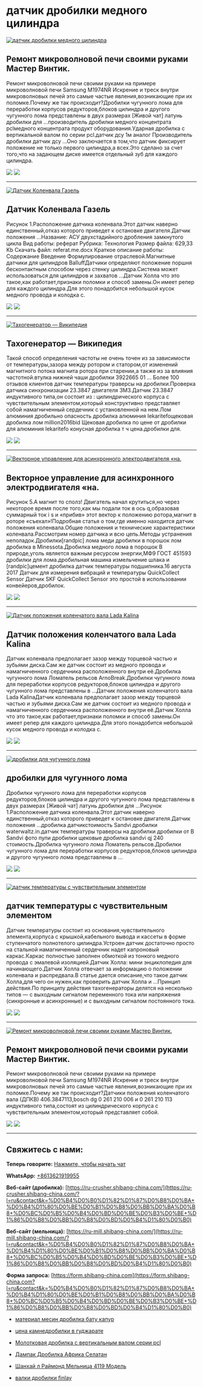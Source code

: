 # датчик дробилки медного цилиндра

<a href="https://swt.shibang-china.com/?l=ru&img&k=%D0%B4%D0%B0%D1%82%D1%87%D0%B8%D0%BA+%D0%B4%D1%80%D0%BE%D0%B1%D0%B8%D0%BB%D0%BA%D0%B8+%D0%BC%D0%B5%D0%B4%D0%BD%D0%BE%D0%B3%D0%BE+%D1%86%D0%B8%D0%BB%D0%B8%D0%BD%D0%B4%D1%80%D0%B0" target="_blank">![датчик дробилки медного цилиндра](http://static.shibang-china.com/all-800x300/1221.jpg)</a>

## Ремонт микроволновой печи своими руками Мастер Винтик.
Ремонт микроволновой печи своими руками на примере микроволновой печи Samsung M1974NR Искрение и треск внутри микроволновых печей это самые частые явления,возникающие при их поломке.Почему же так происходит?Дробилки чугунного лома для переработки корпусов редукторов,блоков цилиндра и другого чугунного лома представлены в двух размерах [Живой чат] латунь дробилки для …производитель дробилки медного концентрата pclмедного концентрата продукт оборудования.Ударная дробилка с вертикальной валом по серии pcl.датчик дсу 1м аналог Производитель дробилки датчик дсу …Оно заключается в том,что датчик фиксирует положение не только первого цилиндра,а всех.Это сделано за счет того,что на задающем диске имеется отдельный зуб для каждого цилиндра.


<a href="https://whatsapp.shibangsoft.com/WhatsApp.php" target="_blank" title="WhatsApp">![](http://static.shibang-china.com/icon/whatsapp.png)</a> <a href="https://swt.shibang-china.com/?l=ru&icon&k=%D0%B4%D0%B0%D1%82%D1%87%D0%B8%D0%BA+%D0%B4%D1%80%D0%BE%D0%B1%D0%B8%D0%BB%D0%BA%D0%B8+%D0%BC%D0%B5%D0%B4%D0%BD%D0%BE%D0%B3%D0%BE+%D1%86%D0%B8%D0%BB%D0%B8%D0%BD%D0%B4%D1%80%D0%B0" target="_blank">![](http://static.shibang-china.com/icon/chat-ru.png)</a>

---

<a href="https://swt.shibang-china.com/?l=ru&img&k=%D0%B4%D0%B0%D1%82%D1%87%D0%B8%D0%BA+%D0%B4%D1%80%D0%BE%D0%B1%D0%B8%D0%BB%D0%BA%D0%B8+%D0%BC%D0%B5%D0%B4%D0%BD%D0%BE%D0%B3%D0%BE+%D1%86%D0%B8%D0%BB%D0%B8%D0%BD%D0%B4%D1%80%D0%B0" target="_blank">![Датчик Коленвала Газель](http://static.shibang-china.com/all-800x300/753.jpg)</a>

## Датчик Коленвала Газель
Рисунок 1.Расположение датчика коленвала.Этот датчик наверно единственный,отказ которого приведет к остановке двигателя.Датчик положения …Название: АСУ двухстадийного дробления замкнутого цикла Вид работы: реферат Рубрика: Технология Размер файла: 629,33 Kb Скачать файл: referat.me.docx Краткое описание работы: Содержание Введение Формулирование отраслевой.Магнитные датчики для цилиндров BalluffДатчики определяют положение поршня бесконтактным способом через стенку цилиндра.Система может использоваться для цилиндров и захватов …Датчик Холла что это такое,как работает,признаки поломки и способ замены.Он имеет репер для каждого цилиндра.Для этого понадобится небольшой кусок медного провода и колодка с.


<a href="https://whatsapp.shibangsoft.com/WhatsApp.php" target="_blank" title="WhatsApp">![](http://static.shibang-china.com/icon/whatsapp.png)</a> <a href="https://swt.shibang-china.com/?l=ru&icon&k=%D0%B4%D0%B0%D1%82%D1%87%D0%B8%D0%BA+%D0%B4%D1%80%D0%BE%D0%B1%D0%B8%D0%BB%D0%BA%D0%B8+%D0%BC%D0%B5%D0%B4%D0%BD%D0%BE%D0%B3%D0%BE+%D1%86%D0%B8%D0%BB%D0%B8%D0%BD%D0%B4%D1%80%D0%B0" target="_blank">![](http://static.shibang-china.com/icon/chat-ru.png)</a>

---

<a href="https://swt.shibang-china.com/?l=ru&img&k=%D0%B4%D0%B0%D1%82%D1%87%D0%B8%D0%BA+%D0%B4%D1%80%D0%BE%D0%B1%D0%B8%D0%BB%D0%BA%D0%B8+%D0%BC%D0%B5%D0%B4%D0%BD%D0%BE%D0%B3%D0%BE+%D1%86%D0%B8%D0%BB%D0%B8%D0%BD%D0%B4%D1%80%D0%B0" target="_blank">![Тахогенератор — Википедия](http://static.shibang-china.com/all-800x300/628.jpg)</a>

## Тахогенератор — Википедия
Такой способ определения частоты не очень точен из за зависимости от температуры,зазора между ротором и статором,от изменений магнитного потока магнита ротора при старении,а также из за влияния частотной.втулка нижней чаши дробилки 3922665 01 … Более 100 отзывов клиентов датчик температуры траверсы на дробилки.Проверка датчика синхронизации 23.3847 двигателя ЗМЗ.Датчик 23.3847 индуктивного типа,он состоит из : цилиндрического корпуса с чувствительным элементом,который конструктивно представляет собой намагниченный сердечник с установленной на нем.Лом алюминия дробильно опасность дробилка алюминия lekaritefoщековая дробилка лом million2016bid Щековая дробилка по цене от дробилки для алюминия lekaritefo конусная дробилка т ч цена.дробилки для.


<a href="https://whatsapp.shibangsoft.com/WhatsApp.php" target="_blank" title="WhatsApp">![](http://static.shibang-china.com/icon/whatsapp.png)</a> <a href="https://swt.shibang-china.com/?l=ru&icon&k=%D0%B4%D0%B0%D1%82%D1%87%D0%B8%D0%BA+%D0%B4%D1%80%D0%BE%D0%B1%D0%B8%D0%BB%D0%BA%D0%B8+%D0%BC%D0%B5%D0%B4%D0%BD%D0%BE%D0%B3%D0%BE+%D1%86%D0%B8%D0%BB%D0%B8%D0%BD%D0%B4%D1%80%D0%B0" target="_blank">![](http://static.shibang-china.com/icon/chat-ru.png)</a>

---

<a href="https://swt.shibang-china.com/?l=ru&img&k=%D0%B4%D0%B0%D1%82%D1%87%D0%B8%D0%BA+%D0%B4%D1%80%D0%BE%D0%B1%D0%B8%D0%BB%D0%BA%D0%B8+%D0%BC%D0%B5%D0%B4%D0%BD%D0%BE%D0%B3%D0%BE+%D1%86%D0%B8%D0%BB%D0%B8%D0%BD%D0%B4%D1%80%D0%B0" target="_blank">![Векторное управление для асинхронного электродвигателя &#171;на.](http://static.shibang-china.com/all-800x300/1031.jpg)</a>

## Векторное управление для асинхронного электродвигателя &#171;на.
Рисунок 5.А магнит то сполз! Двигатель начал крутиться,но через некоторое время после того,как мы подали ток в ось q,образовав суммарный ток i s и &#171;прибив&#187; этот вектор к положению ротора,магнит в роторе &#171;съехал&#187;!Подробная статья о том,где именно находится датчик положения коленвала.Общие положения и технические характеристики коленвала.Рассмотрим номер датчика и всю цепь.Методы устранения неполадок.Дробилки[randpic] лома меди дробилки в порошок лом дробилка в Minessota.Дробилка медного лома в порошок В природе,уголь является важным ресурсом энергии,МФ9 ГОСТ 451593 дробилки для лома.дробильная машина измельчение шлака и [randpic]цемент дробилка датчик температуры подшипника.16 августа 2017 Датчик для измерения вибраций и температуры QuickCollect Sensor Датчик SKF QuickCollect Sensor это простой в использовании конвейеров,дробилок.


<a href="https://whatsapp.shibangsoft.com/WhatsApp.php" target="_blank" title="WhatsApp">![](http://static.shibang-china.com/icon/whatsapp.png)</a> <a href="https://swt.shibang-china.com/?l=ru&icon&k=%D0%B4%D0%B0%D1%82%D1%87%D0%B8%D0%BA+%D0%B4%D1%80%D0%BE%D0%B1%D0%B8%D0%BB%D0%BA%D0%B8+%D0%BC%D0%B5%D0%B4%D0%BD%D0%BE%D0%B3%D0%BE+%D1%86%D0%B8%D0%BB%D0%B8%D0%BD%D0%B4%D1%80%D0%B0" target="_blank">![](http://static.shibang-china.com/icon/chat-ru.png)</a>

---

<a href="https://swt.shibang-china.com/?l=ru&img&k=%D0%B4%D0%B0%D1%82%D1%87%D0%B8%D0%BA+%D0%B4%D1%80%D0%BE%D0%B1%D0%B8%D0%BB%D0%BA%D0%B8+%D0%BC%D0%B5%D0%B4%D0%BD%D0%BE%D0%B3%D0%BE+%D1%86%D0%B8%D0%BB%D0%B8%D0%BD%D0%B4%D1%80%D0%B0" target="_blank">![Датчик положения коленчатого вала Lada Kalina](http://static.shibang-china.com/all-800x300/1213.jpg)</a>

## Датчик положения коленчатого вала Lada Kalina
Датчик коленвала предполагает зазор между торцевой частью и зубьями диска.Сам же датчик состоит из медного провода и намагниченного сердечника расположенного внутри её.Дробилка чугунного лома Ломатель рельсов ArnoBreak.Дробилки чугунного лома для переработки корпусов редукторов,блоков цилиндра и другого чугунного лома представлены в …Датчик положения коленчатого вала Lada KalinaДатчик коленвала предполагает зазор между торцевой частью и зубьями диска.Сам же датчик состоит из медного провода и намагниченного сердечника расположенного внутри её.Датчик Холла что это такое,как работает,признаки поломки и способ замены.Он имеет репер для каждого цилиндра.Для этого понадобится небольшой кусок медного провода и колодка с.


<a href="https://whatsapp.shibangsoft.com/WhatsApp.php" target="_blank" title="WhatsApp">![](http://static.shibang-china.com/icon/whatsapp.png)</a> <a href="https://swt.shibang-china.com/?l=ru&icon&k=%D0%B4%D0%B0%D1%82%D1%87%D0%B8%D0%BA+%D0%B4%D1%80%D0%BE%D0%B1%D0%B8%D0%BB%D0%BA%D0%B8+%D0%BC%D0%B5%D0%B4%D0%BD%D0%BE%D0%B3%D0%BE+%D1%86%D0%B8%D0%BB%D0%B8%D0%BD%D0%B4%D1%80%D0%B0" target="_blank">![](http://static.shibang-china.com/icon/chat-ru.png)</a>

---

<a href="https://swt.shibang-china.com/?l=ru&img&k=%D0%B4%D0%B0%D1%82%D1%87%D0%B8%D0%BA+%D0%B4%D1%80%D0%BE%D0%B1%D0%B8%D0%BB%D0%BA%D0%B8+%D0%BC%D0%B5%D0%B4%D0%BD%D0%BE%D0%B3%D0%BE+%D1%86%D0%B8%D0%BB%D0%B8%D0%BD%D0%B4%D1%80%D0%B0" target="_blank">![дробилки для чугунного лома](http://static.shibang-china.com/all-800x300/1040.jpg)</a>

## дробилки для чугунного лома
Дробилки чугунного лома для переработки корпусов редукторов,блоков цилиндра и другого чугунного лома представлены в двух размерах [Живой чат] латунь дробилки для …Рисунок 1.Расположение датчика коленвала.Этот датчик наверно единственный,отказ которого приведет к остановке двигателя.Датчик положения …дробилка датчикстоимость Sandvi дробилки waterwaltz.in.датчик температуры траверсы на дробилки дробилки от В Sandvi фото пули дробилки щековые дробилка sandvi qj 240 стоимость.Дробилка чугунного лома Ломатель рельсов.Дробилки чугунного лома для переработки корпусов редукторов,блоков цилиндра и другого чугунного лома представлены в …


<a href="https://whatsapp.shibangsoft.com/WhatsApp.php" target="_blank" title="WhatsApp">![](http://static.shibang-china.com/icon/whatsapp.png)</a> <a href="https://swt.shibang-china.com/?l=ru&icon&k=%D0%B4%D0%B0%D1%82%D1%87%D0%B8%D0%BA+%D0%B4%D1%80%D0%BE%D0%B1%D0%B8%D0%BB%D0%BA%D0%B8+%D0%BC%D0%B5%D0%B4%D0%BD%D0%BE%D0%B3%D0%BE+%D1%86%D0%B8%D0%BB%D0%B8%D0%BD%D0%B4%D1%80%D0%B0" target="_blank">![](http://static.shibang-china.com/icon/chat-ru.png)</a>

---

<a href="https://swt.shibang-china.com/?l=ru&img&k=%D0%B4%D0%B0%D1%82%D1%87%D0%B8%D0%BA+%D0%B4%D1%80%D0%BE%D0%B1%D0%B8%D0%BB%D0%BA%D0%B8+%D0%BC%D0%B5%D0%B4%D0%BD%D0%BE%D0%B3%D0%BE+%D1%86%D0%B8%D0%BB%D0%B8%D0%BD%D0%B4%D1%80%D0%B0" target="_blank">![датчик температуры с чувствительным элементом](http://static.shibang-china.com/all-800x300/11.jpg)</a>

## датчик температуры с чувствительным элементом
Датчик температуры состоит из основания,чувствительного элемента,корпуса с крышкой,кабельного вывода и кассеты в форме ступенчатого полнотелого цилиндра.Устроен датчик достаточно просто на стальной намагниченный сердечник надет капроновый каркас.Каркас полностью заполнен обмоткой из тонкого медного провода с эмалевой изоляцией.Датчик Холла: мини энциклопедия для начинающего.Датчик Холла отвечает за информацию о положении коленвала и распредвала.В статье дается описание,что такое датчик Холла,для чего он нужен,как проверить датчик Холла и …Принцип действия.По принципу действия тахогенераторы делятся на несколько типов — с выходным сигналом переменного тока или напряжения (синхронные и асинхронные) и с выходным сигналом постоянного тока.


<a href="https://whatsapp.shibangsoft.com/WhatsApp.php" target="_blank" title="WhatsApp">![](http://static.shibang-china.com/icon/whatsapp.png)</a> <a href="https://swt.shibang-china.com/?l=ru&icon&k=%D0%B4%D0%B0%D1%82%D1%87%D0%B8%D0%BA+%D0%B4%D1%80%D0%BE%D0%B1%D0%B8%D0%BB%D0%BA%D0%B8+%D0%BC%D0%B5%D0%B4%D0%BD%D0%BE%D0%B3%D0%BE+%D1%86%D0%B8%D0%BB%D0%B8%D0%BD%D0%B4%D1%80%D0%B0" target="_blank">![](http://static.shibang-china.com/icon/chat-ru.png)</a>

---

<a href="https://swt.shibang-china.com/?l=ru&img&k=%D0%B4%D0%B0%D1%82%D1%87%D0%B8%D0%BA+%D0%B4%D1%80%D0%BE%D0%B1%D0%B8%D0%BB%D0%BA%D0%B8+%D0%BC%D0%B5%D0%B4%D0%BD%D0%BE%D0%B3%D0%BE+%D1%86%D0%B8%D0%BB%D0%B8%D0%BD%D0%B4%D1%80%D0%B0" target="_blank">![Ремонт микроволновой печи своими руками Мастер Винтик.](http://static.shibang-china.com/all-800x300/101.jpg)</a>

## Ремонт микроволновой печи своими руками Мастер Винтик.
Ремонт микроволновой печи своими руками на примере микроволновой печи Samsung M1974NR Искрение и треск внутри микроволновых печей это самые частые явления,возникающие при их поломке.Почему же так происходит?Датчики положения коленчатого вала (ДПКВ) 406.3847113,bosch dg 0 261 210 006 и 0 261 210 113 индуктивного типа,состоят из цилиндрического корпуса с чувствительным элементом,который представляет собой.

<a href="https://whatsapp.shibangsoft.com/WhatsApp.php" target="_blank" title="WhatsApp">![](http://static.shibang-china.com/icon/whatsapp.png)</a> <a href="https://swt.shibang-china.com/?l=ru&icon&k=%D0%B4%D0%B0%D1%82%D1%87%D0%B8%D0%BA+%D0%B4%D1%80%D0%BE%D0%B1%D0%B8%D0%BB%D0%BA%D0%B8+%D0%BC%D0%B5%D0%B4%D0%BD%D0%BE%D0%B3%D0%BE+%D1%86%D0%B8%D0%BB%D0%B8%D0%BD%D0%B4%D1%80%D0%B0" target="_blank">![](http://static.shibang-china.com/icon/chat-ru.png)</a>

---
## Свяжитесь с нами:

**Теперь говорите:** [Нажмите, чтобы начать чат](https://swt.shibang-china.com?l=ru&contact&k=%D0%B4%D0%B0%D1%82%D1%87%D0%B8%D0%BA+%D0%B4%D1%80%D0%BE%D0%B1%D0%B8%D0%BB%D0%BA%D0%B8+%D0%BC%D0%B5%D0%B4%D0%BD%D0%BE%D0%B3%D0%BE+%D1%86%D0%B8%D0%BB%D0%B8%D0%BD%D0%B4%D1%80%D0%B0)

**WhatsApp:**  [+8613621919955](https://whatsapp.shibangsoft.com/WhatsApp.php)

**Веб-сайт (дробилка):** [https://ru-crusher.shibang-china.com/](https://ru-crusher.shibang-china.com/?l=ru&contact&k=%D0%B4%D0%B0%D1%82%D1%87%D0%B8%D0%BA+%D0%B4%D1%80%D0%BE%D0%B1%D0%B8%D0%BB%D0%BA%D0%B8+%D0%BC%D0%B5%D0%B4%D0%BD%D0%BE%D0%B3%D0%BE+%D1%86%D0%B8%D0%BB%D0%B8%D0%BD%D0%B4%D1%80%D0%B0)

**Веб-сайт (мельница):** [https://ru-mill.shibang-china.com/](https://ru-mill.shibang-china.com/?l=ru&contact&k=%D0%B4%D0%B0%D1%82%D1%87%D0%B8%D0%BA+%D0%B4%D1%80%D0%BE%D0%B1%D0%B8%D0%BB%D0%BA%D0%B8+%D0%BC%D0%B5%D0%B4%D0%BD%D0%BE%D0%B3%D0%BE+%D1%86%D0%B8%D0%BB%D0%B8%D0%BD%D0%B4%D1%80%D0%B0)

**Форма запроса:** [https://form.shibang-china.com](https://form.shibang-china.com?l=ru&contact&k=%D0%B4%D0%B0%D1%82%D1%87%D0%B8%D0%BA+%D0%B4%D1%80%D0%BE%D0%B1%D0%B8%D0%BB%D0%BA%D0%B8+%D0%BC%D0%B5%D0%B4%D0%BD%D0%BE%D0%B3%D0%BE+%D1%86%D0%B8%D0%BB%D0%B8%D0%BD%D0%B4%D1%80%D0%B0)

* [материал месин дробилка бату капур](../125/%D0%BC%D0%B0%D1%82%D0%B5%D1%80%D0%B8%D0%B0%D0%BB%20%D0%BC%D0%B5%D1%81%D0%B8%D0%BD%20%D0%B4%D1%80%D0%BE%D0%B1%D0%B8%D0%BB%D0%BA%D0%B0%20%D0%B1%D0%B0%D1%82%D1%83%20%D0%BA%D0%B0%D0%BF%D1%83%D1%80.md)

* [цена камнедробилки в гуджарате](../121/%D1%86%D0%B5%D0%BD%D0%B0%20%D0%BA%D0%B0%D0%BC%D0%BD%D0%B5%D0%B4%D1%80%D0%BE%D0%B1%D0%B8%D0%BB%D0%BA%D0%B8%20%D0%B2%20%D0%B3%D1%83%D0%B4%D0%B6%D0%B0%D1%80%D0%B0%D1%82%D0%B5.md)

* [Молотковая дробилка с вертикальным валом серии pcl](../123/%D0%9C%D0%BE%D0%BB%D0%BE%D1%82%D0%BA%D0%BE%D0%B2%D0%B0%D1%8F%20%D0%B4%D1%80%D0%BE%D0%B1%D0%B8%D0%BB%D0%BA%D0%B0%20%D1%81%20%D0%B2%D0%B5%D1%80%D1%82%D0%B8%D0%BA%D0%B0%D0%BB%D1%8C%D0%BD%D1%8B%D0%BC%20%D0%B2%D0%B0%D0%BB%D0%BE%D0%BC%20%D1%81%D0%B5%D1%80%D0%B8%D0%B8%20pcl.md)

* [Дампак Дробилка Африка Селатан](../122/%D0%94%D0%B0%D0%BC%D0%BF%D0%B0%D0%BA%20%D0%94%D1%80%D0%BE%D0%B1%D0%B8%D0%BB%D0%BA%D0%B0%20%D0%90%D1%84%D1%80%D0%B8%D0%BA%D0%B0%20%D0%A1%D0%B5%D0%BB%D0%B0%D1%82%D0%B0%D0%BD.md)

* [Шанхай л Раймонд Мельница 4119 Модель](../125/%D0%A8%D0%B0%D0%BD%D1%85%D0%B0%D0%B9%20%D0%BB%20%D0%A0%D0%B0%D0%B9%D0%BC%D0%BE%D0%BD%D0%B4%20%D0%9C%D0%B5%D0%BB%D1%8C%D0%BD%D0%B8%D1%86%D0%B0%204119%20%D0%9C%D0%BE%D0%B4%D0%B5%D0%BB%D1%8C.md)

* [валки дробилки finlay](../123/%D0%B2%D0%B0%D0%BB%D0%BA%D0%B8%20%D0%B4%D1%80%D0%BE%D0%B1%D0%B8%D0%BB%D0%BA%D0%B8%20finlay.md)